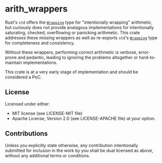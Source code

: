 # arith_wrappers

Rust's `std` offers the [`Wrapping`](std::num::Wrapping) type for "intentionally wrapping" arithmetic,
but curiously does not provide analagous implementations for intentionally saturating, checked, 
overflowing or panicking arithmetic.  This crate addresses these missing wrappers as well as 
re-exports `std`'s [`Wrapping`](std::num::Wrapping) type for completeness and consistency. 

Without these wrappers, performing correct arithmetic is verbose, error-prone and pedantic, leading
to ignoring the problems altogether or hard-to-maintain implementations.

This crate is at a very early stage of implementation and should be considered a PoC.

## License
Licensed under either:
* MIT license (see LICENSE-MIT file)
* Apache License, Version 2.0 (see LICENSE-APACHE file)
at your option.

## Contributions
Unless you explicitly state otherwise, any contribution intentionally submitted for inclusion in the
work by you shall be dual licensed as above, without any additional terms or conditions.
